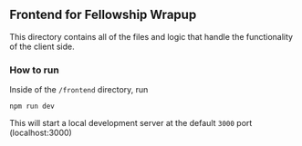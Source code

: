 ## Frontend for Fellowship Wrapup

This directory contains all of the files and logic that handle the functionality of the client side.

### How to run

Inside of the `/frontend` directory, run

```
npm run dev
```

This will start a local development server at the default `3000` port (localhost:3000)
